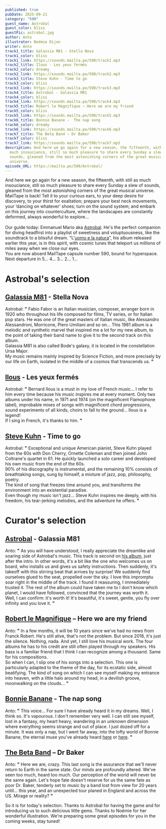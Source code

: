 ```yaml
---
published: true
pubDate: 2025-09-21
category: "590"
guest_name: Astrobal
guest_color: bliss
guestPic: astrobal.jpg
author: Anto
illustrator: Noémie Dijon
writer: Anto
track1_title: Galassia M81 - Stella Nova
track1_color: bliss
track1_link: https://sounds.mailta.pe/590/track1.mp3
track2_title: Ilous - Les yeux fermés
track2_color: dreamy
track2_link: https://sounds.mailta.pe/590/track2.mp3
track3_title: Steve Kuhn - Time to go
track3_color: bliss
track3_link: https://sounds.mailta.pe/590/track3.mp3
track4_title: Astrobal - Galassia M81
track4_color: bliss
track4_link: https://sounds.mailta.pe/590/track4.mp3
track5_title: Robert le Magnifique – Here we are my friend
track5_color: bliss
track5_link: https://sounds.mailta.pe/590/track5.mp3
track6_title: Bonnie Banane -  The nap song
track6_color: dreamy
track6_link: https://sounds.mailta.pe/590/track6.mp3
track7_title: The Beta Band – Dr Baker
track7_color: bliss
track7_link: https://sounds.mailta.pe/590/track7.mp3
description: And here we go again for a new season, the fifteenth, with still as
  much insouciance, still so much pleasure to share every Sunday a slew of
  sounds, gleaned from the most astonishing corners of the great musical
  universe.
episode_URL: https://mailta.pe/590/Astrobal/
---
```

And here we go again for a new season, the fifteenth, with still as much insouciance, still so much pleasure to share every Sunday a slew of sounds, gleaned from the most astonishing corners of the great musical universe.\
MailTape is back! Tell it to your curious ears, to your deep desire for discovery, to your thirst for exaltation; prepare your best neck movements, your ‘dancing on whatever’ shoes; turn on the sound system; and embark on this journey into counterculture, where the landscapes are constantly deformed, always wonderful to explore...\
\
Our guide today: Emmanuel Mario aka [Astrobal](https://astrobal.bandcamp.com/album/luomo-e-la-natura). He's the perfect companion for diving headfirst into a playlist of sweetness and voluptuousness, like the soundtrack to a blissful dream. "L'[uomo e la natura](https://astrobal.bandcamp.com/album/luomo-e-la-natura)", his album released earlier this year, is in this spirit, with cosmic tunes that teleport us millions of miles away when we close our eyes.\
You are now aboard MailTape capsule number 590, bound for hyperspace. Next departure in 5… 4… 3… 2… 1…

# Astrobal's selection

## [Galassia M81](https://www.discogs.com/fr/release/4387904-The-Astral-Dimension-Galassia-M81) - Stella Nova

 Astrobal: **"** Fabio Fabor is an Italian musician, composer, arranger born in 1920 who throughout his life composed for films, TV series, or for Italian pop stars. He was one of the great masters of Italian music, like Alessandro Alessandroni, Morricone, Piero Umiliani and so on... This 1981 album is a melodic and synthetic marvel that inspired me a lot for my new album, to the point of taking their band name to give it to the second track on this album.\
Galassia M81 is also called Bode's galaxy, it is located in the constellation Ursa Major.\
My music remains mainly inspired by Science Fiction, and more precisely by our life on Earth, isolated in the middle of a cosmos that transcends us. **"** 

## [Ilous](https://www.discogs.com/artist/525340-Bernard-Ilous) - Les yeux fermés

 Astrobal: **"** Bernard Ilous is a must in my love of French music... I refer to him every time because his music inspires me at every moment. Only two albums under his name, in 1971 and 1974 (on the magnificent Flamophone label), improbable mixes of songs with magnificent chord progressions, sound experiments of all kinds, choirs to fall to the ground... Ilous is a legend!\
If I sing in French, it's thanks to him. **"** 

## [Steve Kuhn](https://www.discogs.com/artist/307555-Steve-Kuhn) - Time to go

 Astrobal: **"** Exceptional and unique American pianist, Steve Kuhn played from the 60s with Don Cherry, Ornette Coleman and then joined John Coltrane's quartet in 61. He quickly launched a solo career and developed his own music from the end of the 60s.\
90% of his discography is instrumental, and the remaining 10% consists of breathtaking songs, sung by himself, a mixture of jazz, pop, philosophy, poetry.\
The kind of song that freezes time around you, and transforms the environment into an existential paradise.\
Even though my music isn't jazz... Steve Kuhn inspires me deeply, with his freedom, his tear-jerking melodies, and the adventure he offers. **"** 

# Curator's selection

## [Astrobal](https://astrobal.bandcamp.com/album/luomo-e-la-natura) - Galassia M81

 Anto: **"** As you will have understood, I really appreciate the dreamlike and soaring side of Astrobal's music. This track is second on [his album](https://astrobal.bandcamp.com/album/luomo-e-la-natura), just after the intro. In other words, it's a bit like the one who welcomes us on board, who installs us and gives us safety instructions. Then suddenly, it's takeoff with this stirring beat that arrives by surprise! We suddenly find ourselves glued to the seat, propelled over the sky. I love this impromptu soar right in the middle of the track. I found it reassuring, I immediately trusted it. The rest of the album could have taken me to I don't know which planet, I would have followed, convinced that the journey was worth it.\
Well, I can confirm: it's worth it! It's beautiful, it's sweet, gentle, you fly over infinity and you love it. **"** 

## [Robert le Magnifique](https://soundcloud.com/robertlemagnifique) – Here we are my friend

 Anto: **"** In a few months, it will be 10 years since we’ve had no news from Franck Robert. He's still alive, that's not the problem. But since 2016, it's just the silence. Nothing, nada. And yet, I still love his musical work. The four albums he has to his credit are still often played through my speakers. His bass is a familiar friend that I think I can recognize among a thousand. Same for his compositions.\
So when I can, I slip one of his songs into a selection. This one is particularly adapted to the theme of the day, for its ecstatic side, almost beatifying. The kind of song on which I can see myself making my entrance into heaven, with a little halo around my head, in a devilish groove, moonwalking on the clouds... **"** 

## [Bonnie Banane](https://bonniebanane.bandcamp.com/music) -  The nap song

 Anto: **"** This voice… For sure I have already heard it in my dreams. Well, I think so. It's vapourous. I don't remember very well. I can still see myself, lost in a fantasy, my heart heavy, wandering in an unknown dimension where everything seems strange and out of place. I just dozed off for a minute. It was only a nap, but I went far away, into the lofty world of Bonnie Banane, the eternal muse you've already heard [here](https://www.mailta.pe/225/bonnie-banane/) or [here](https://www.mailta.pe/430/bonnie-banane/). **"** 

## [The Beta Band](https://www.thebetaband.com/) – Dr Baker

 Anto: **"** Here we are, crazy. This last song is the assurance that we'll never return to Earth in the same state. Our minds are profoundly altered. We've seen too much, heard too much. Our perception of the world will never be the same again. Let's hope fate doesn't reserve for us the same fate as poor Dr. Baker, tenderly set to music by a band lost from view for 20 years until... this year, and an unexpected tour planed in England and across the US. Mirage or reality? **"** 

So it is for today's selection.
Thanks to Astrobal for having the game and for introducing us to such delicious little gems.
Thanks to Noémie for her wonderful illustration.
We're preparing some great episodes for you in the coming weeks, stay tuned!
